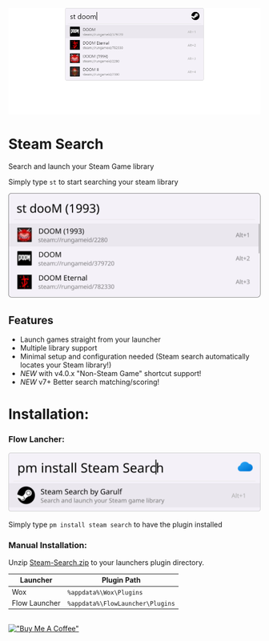 ![hero-image](assets/hero.png)


# Steam Search
Search and launch your Steam Game library

Simply type `st` to start searching your steam library

![screenshot](assets/screenshot.svg)

## Features

* Launch games straight from your launcher
* Multiple library support
* Minimal setup and configuration needed (Steam search automatically locates your Steam library!)
* *NEW* with v4.0.x "Non-Steam Game" shortcut support!
* *NEW* v7+ Better search matching/scoring!

# Installation:

### Flow Lancher:
![FLow Launcher install screenshot](assets/install_screenshot1.svg)

Simply type `pm install steam search` to have the plugin installed

### Manual Installation:

Unzip [Steam-Search.zip](https://github.com/Garulf/Steam-Search/releases/latest) to your launchers plugin directory.

| Launcher      | Plugin Path                      |
|---------------|----------------------------------|
| Wox           | `%appdata%\Wox\Plugins`          |
| Flow Launcher | `%appdata%\FlowLauncher\Plugins` |

##
[!["Buy Me A Coffee"](https://www.buymeacoffee.com/assets/img/custom_images/orange_img.png)](https://www.buymeacoffee.com/garulf)
